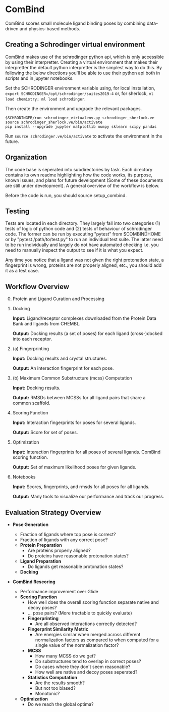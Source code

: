 # ComBind

ComBind scores small molecule ligand binding poses
by combining data-driven and physics-based methods.

## Creating a Schrodinger virtual environment

ComBind makes use of the schrodinger python api, which is only accessible by
using their interpretter. Creating a virtual environment that makes their
interpretter the default python interpretter is the simplest way to do this.
By following the below directions you'll be able to use their python api
both in scripts and in jupyter notebooks.

Set the SCHRODINGER environment variable using, for local installation,
`export SCHRODINGER=/opt/schrodinger/suites2019-4` or, for sherlock,
`ml load chemistry; ml load schrodinger`.


Then create the environment and upgrade the relevant packages.
```
$SCHRODINGER/run schrodinger_virtualenv.py schrodinger_sherlock.ve
source schrodinger_sherlock.ve/bin/activate
pip install --upgrade jupyter matplotlib numpy sklearn scipy pandas
```

Run `source schrodinger.ve/bin/activate` to activate the
environment in the future.

## Organization

The code base is seperated into subdirectories by task.
Each directory contains its own readme highlighting
how the code works, its purpose, known issues, and plans
for future development (Some of these documents
are still under development). A general overview of the
workflow is below.

Before the code is run, you should source setup_combind.

## Testing

Tests are located in each directory. They largely fall into two categories
(1) tests of logic of python code and (2) tests of behaviour of schrodinger
code. The former can be run by executing "pytest" from $COMBINDHOME or by
"pytest /path/to/test.py" to run an individual test suite. The latter need
to be run individually and largely do not have automated checking i.e. you
need to manually inspect the output to see if it is what you expect.

Any time you notice that a ligand was not given the right protonation state,
a fingerprint is wrong, proteins are not properly aligned, etc., you should add it
as a test case.

## Workflow Overview

0. Protein and Ligand Curation and Processing

1. Docking
   
   __Input:__ Ligand/receptor complexes downloaded from the Protein Data Bank and ligands from CHEMBL.
   
   __Output:__ Docking results (a set of poses) for each ligand (cross-)docked into each receptor.

2. (a) Fingerprinting
   
   __Input:__ Docking results and crystal structures.
   
   __Output:__ An interaction fingerprint for each pose.

2. (b) Maximum Common Substructure (mcss) Computation

   __Input:__ Docking results.
   
   __Output:__ RMSDs between MCSSs for all ligand pairs that share a common scaffold.

3. Scoring Function
   
   __Input:__ Interaction fingerprints for poses for several ligands.
   
   __Output:__ Score for set of poses.

4. Optimization

   __Input:__ Interaction fingerprints for all poses of several ligands. ComBind scoring function.
   
   __Output:__ Set of maximum likelihood poses for given ligands.

5. Notebooks
   
   __Input:__ Scores, fingerprints, and rmsds for all poses for all ligands.
   
   __Output:__ Many tools to visualize our performance and track our progress.


## Evaluation Strategy Overview

- __Pose Generation__
  * Fraction of ligands where top pose is correct?
  * Fraction of ligands with any correct pose?
  - __Protein Preparation__
    * Are proteins properly aligned?
    * Do proteins have reasonable protonation states?
  - __Ligand Preparation__
    * Do ligands get reasonable protonation states?
  - __Docking__

- __ComBind Rescoring__
  * Performance improvement over Glide
  - __Scoring Function__
    * How well does the overall scoring function separate native and decoy poses?
    * ... pose pairs? (More tractable to quickly evaluate)
    - __Fingerprinting__
      * Are all observed interactions correctly detected?
    - __Fingerprint Similarity Metric__
      * Are energies similar when merged across different normalization factors
        as compared to when computed for a single value of the normalization factor?
    - __MCSS__
      * How many MCSS do we get?
      * Do substructures tend to overlap in correct poses?
      * Do cases where they don't seem reasonable?
      * How well are native and decoy poses seperated?
    - __Statistics Computation__
      * Are the results smooth?
      * But not too biased?
      * Monotonic?
  - __Optimization__
    * Do we reach the global optima?

